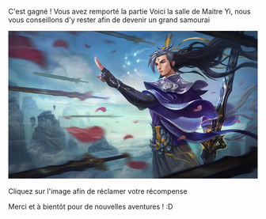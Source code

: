 C'est gagné ! Vous avez remporté la partie 
Voici la salle de Maitre Yi, nous vous conseillons d'y rester afin de devenir un grand samourai

[![MaitreYi](/images/yi.jpg)](https://www.youtube.com/watch?v=PBm4eHXGXQQ)

Cliquez sur l'image afin de réclamer votre récompense



Merci et à bientôt pour de nouvelles aventures ! :D 
